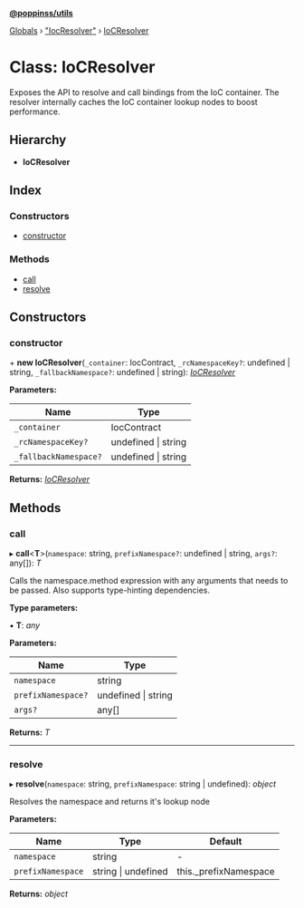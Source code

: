 **[@poppinss/utils](../README.md)**

[Globals](../README.md) › ["IocResolver"](../modules/_iocresolver_.md) › [IoCResolver](_iocresolver_.iocresolver.md)

# Class: IoCResolver

Exposes the API to resolve and call bindings from the IoC container. The resolver
internally caches the IoC container lookup nodes to boost performance.

## Hierarchy

* **IoCResolver**

## Index

### Constructors

* [constructor](_iocresolver_.iocresolver.md#constructor)

### Methods

* [call](_iocresolver_.iocresolver.md#call)
* [resolve](_iocresolver_.iocresolver.md#resolve)

## Constructors

###  constructor

\+ **new IoCResolver**(`_container`: IocContract, `_rcNamespaceKey?`: undefined | string, `_fallbackNamespace?`: undefined | string): *[IoCResolver](_iocresolver_.iocresolver.md)*

**Parameters:**

Name | Type |
------ | ------ |
`_container` | IocContract |
`_rcNamespaceKey?` | undefined \| string |
`_fallbackNamespace?` | undefined \| string |

**Returns:** *[IoCResolver](_iocresolver_.iocresolver.md)*

## Methods

###  call

▸ **call**<**T**>(`namespace`: string, `prefixNamespace?`: undefined | string, `args?`: any[]): *T*

Calls the namespace.method expression with any arguments that needs to
be passed. Also supports type-hinting dependencies.

**Type parameters:**

▪ **T**: *any*

**Parameters:**

Name | Type |
------ | ------ |
`namespace` | string |
`prefixNamespace?` | undefined \| string |
`args?` | any[] |

**Returns:** *T*

___

###  resolve

▸ **resolve**(`namespace`: string, `prefixNamespace`: string | undefined): *object*

Resolves the namespace and returns it's lookup node

**Parameters:**

Name | Type | Default |
------ | ------ | ------ |
`namespace` | string | - |
`prefixNamespace` | string \| undefined |  this._prefixNamespace |

**Returns:** *object*